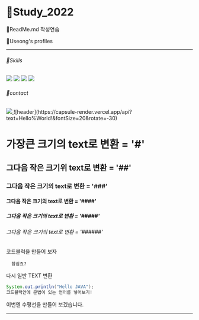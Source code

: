 # 🍈Study_2022
💌ReadMe.md 작성연습

🐒Useong's  profiles

--------------------

###### 📖Skills

<img src="https://img.shields.io/badge/Java-007396?style=for-the-badge&logo=Java&logoColor=white"> <img src="https://img.shields.io/badge/JavaScript-F7DF1E?style=for-the-badge&logo=JavaScript&logoColor=white"> <img src="https://img.shields.io/badge/Oracle-F80000?style=for-the-badge&logo=Oracle&logoColor=white"> <img src="https://img.shields.io/badge/Spring-6DB33F?style=for-the-badge&logo=Spring&logoColor=white">

###### 📱contact
<a href="https://www.instagram.com/u_seong__/">
    <img src="https://img.shields.io/badge/Instagram-E4405F?style=for-the-badge&logo=Instagram&logoColor=white">
</a>
![header](https://capsule-render.vercel.app/api?text=Hello%World!&fontSize=20&rotate=-30)

# 가장큰 크기의 text로 변환 = '#'
## 그다음 작은 크기위 text로 변환  = '##'
### 그다음 작은 크기의 text로 변환 = '###'
#### 그다음 작은 크기의 text로 변환 = '####'
##### 그다음 작은 크기의 text로 변환 = '#####'
###### 그다음 작은 크기의 text로 변환  = '######'


코드블럭을 만들어 보자
``` 
  참쉽죠?
``` 
다시 일반 TEXT 변환

```java
System.out.println("Hello JAVA");
코드블럭안에 문법이 있는 언어를 넣어보기!
```


이번엔 수평선을 만들어 보겠습니다.

-------------
  

